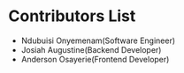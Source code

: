 # Contributors List
* Ndubuisi Onyemenam(Software Engineer)
* Josiah Augustine(Backend Developer)
* Anderson Osayerie(Frontend Developer)

